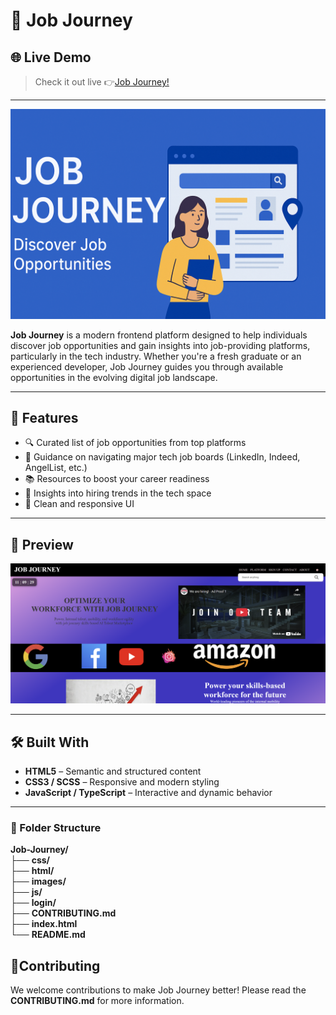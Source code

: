 # 🚀 Job Journey

## 🌐 Live Demo

>Check it out live 👉[Job Journey!](https://sandeepsingh-sidhu.github.io/Job_Journey/)

---

![Job Journey Banner](images/banner.png)

**Job Journey** is a modern frontend platform designed to help individuals discover job opportunities and gain insights into job-providing platforms, particularly in the tech industry. Whether you're a fresh graduate or an experienced developer, Job Journey guides you through available opportunities in the evolving digital job landscape.

----

## 🌟 Features

- 🔍 Curated list of job opportunities from top platforms
- 🧭 Guidance on navigating major tech job boards (LinkedIn, Indeed, AngelList, etc.)
- 📚 Resources to boost your career readiness
- 💼 Insights into hiring trends in the tech space
- 🎨 Clean and responsive UI

---

## 📸 Preview

![Homepage Screenshot](images/homepage.png)

---

## 🛠️ Built With

- **HTML5** – Semantic and structured content<br>
- **CSS3 / SCSS** – Responsive and modern styling<br>
- **JavaScript / TypeScript** – Interactive and dynamic behavior<br>

---

### 📌 Folder Structure
**Job-Journey/**<br>
├── **css/**<br>
├── **html/**<br>
├── **images/**<br>
├── **js/**<br>
├── **login/**<br>
├── **CONTRIBUTING.md**<br>
├── **index.html**<br>
└── **README.md**<br>

## **🤝Contributing**<br>
We welcome contributions to make Job Journey better! Please read the **CONTRIBUTING.md** for more information.
